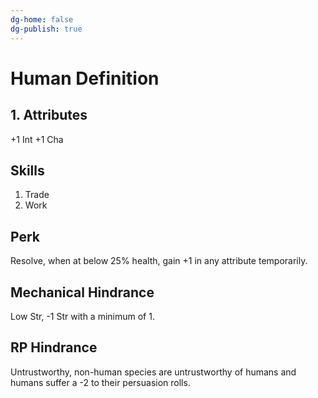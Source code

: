 ```yaml
---
dg-home: false
dg-publish: true
---
```


# Human Definition

## 1. Attributes

+1 Int
+1 Cha

## Skills

1. Trade
2. Work

## Perk

Resolve, when at below 25% health, gain +1 in any attribute temporarily.

## Mechanical Hindrance

Low Str, -1 Str with a minimum of 1.

## RP Hindrance

Untrustworthy, non-human species are untrustworthy of humans and humans suffer a -2 to their persuasion rolls.
